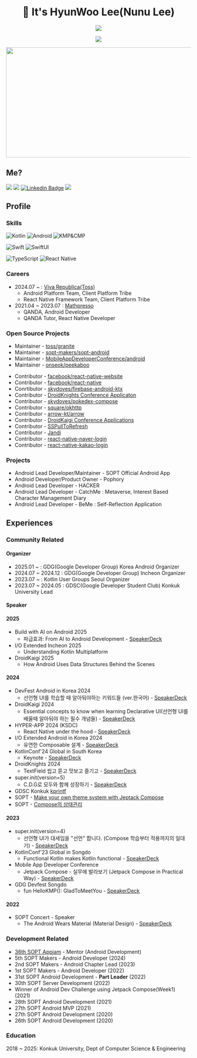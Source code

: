 <h1 align="center"><b>👋 It's HyunWoo Lee(Nunu Lee)</b></h1>
<a href="https://github.com/anuraghazra/github-readme-stats">
  <p align="center"><img src="https://github-readme-stats.vercel.app/api/?username=l2hyunwoo&count_private=true&show_icons=true&theme=dark" /></p>
</a>
<p align="center"><img src="https://github-profile-trophy.vercel.app?username=l2hyunwoo" /></p>
<p align="center">
  <a href="https://github.com/devxb/gitanimals">
    <img
      src="https://render.gitanimals.org/farms/l2hyunwoo"
      width="600"
      height="300"
    />
  </a>
</p>


## Me?

<a href="https://medium.com/@l2hyunwoo"><img src="https://img.shields.io/badge/Tech%20Blog-000000?style=flat-square&logo=Medium&logoColor=white&link=https://medium.com/@l2hyunwoo"/></a>
<a href="https://www.instagram.com/l2hyunwoo/"><img src="https://img.shields.io/badge/Instagram-E4405F?style=flat-square&logo=Instagram&logoColor=white&link=https://www.instagram.com/l2hyunwoo/"/></a>
[![Linkedin Badge](https://img.shields.io/badge/-LinkedIn-blue?style=flat-square&logo=Linkedin&logoColor=white&link=https://www.linkedin.com/in/hyunwoo-lee-0412/)](https://www.linkedin.com/in/hyunwoo-lee-0412/) 
<a href="https://florentine-legend-ffc.notion.site/HyunWoo-Lee-2a39afea7c8046cead1e32166674ac38"><img src="https://img.shields.io/badge/Notion-ffffff?style=flat-square&logo=notion&logoColor=black"/></a>

## Profile

### Skills

<p>
  <img alt="Kotlin" src="https://img.shields.io/badge/kotlin-%230095D5.svg?&style=for-the-badge&logo=kotlin&logoColor=white"/>
  <img alt="Android" src="https://img.shields.io/badge/Android-3DDC84?style=for-the-badge&logo=android&logoColor=white" />
  <img alt="KMP&CMP" src="https://img.shields.io/static/v1?style=for-the-badge&message=Kotlin(Compose)+Multiplatform&color=4285F4&logo=Jetpack+Compose&logoColor=FFFFFF&label="/>
</p>
<p>
  <img alt="Swift" src="https://img.shields.io/badge/swift-F54A2A?style=for-the-badge&logo=swift&logoColor=white"/>
  <img alt="SwiftUI" src="https://img.shields.io/badge/iOS-000000?style=for-the-badge&logo=ios&logoColor=white" />
</p>
<p>
  <img alt="TypeScript" src="https://img.shields.io/badge/TypeScript-007ACC?style=for-the-badge&logo=typescript&logoColor=white" />
  <img alt="React Native" src="https://img.shields.io/badge/React_Native-20232A?style=for-the-badge&logo=react&logoColor=61DAFB" />
</p>

### Careers

- 2024.07 ~ : [Viva Republica(Toss)](https://toss.im/)
  - Android Platform Team, Client Platform Tribe
  - React Native Framework Team, Client Platform Tribe
- 2021.04 ~ 2023.07 : [Mathpresso](https://mathpresso.com/ko) 
  - QANDA, Android Developer
  - QANDA Tutor, React Native Developer

<h3> Open Source Projects </h4>

- Maintainer - [toss/granite](https://github.com/toss/granite)
- Maintainer - [sopt-makers/sopt-android](https://github.com/sopt-makers/sopt-android)
- Maintainer - [MobileAppDeveloperConference/android](https://github.com/MobileAppDeveloperConference/android)
- Maintainer - [onseok/peekaboo](https://github.com/onseok/peekaboo)

+ Contributor - [facebook/react-native-website](https://github.com/facebook/react-native-website)
+ Contributor - [facebook/react-native](https://github.com/facebook/react-native)
+ Conrtibutor - [skydoves/firebase-android-ktx](https://github.com/skydoves/firebase-android-ktx)
+ Contributor - [DroidKnights Conference Applicaton](https://github.com/droidknights/DroidKnights)
+ Contributor - [skydoves/pokedex-compose](https://github.com/skydoves/Pokedex-compose)
+ Contributor - [square/okhttp](https://github.com/square/okhttp)
+ Contributor - [arrow-kt/arrow](https://github.com/arrow-kt/arrow)
+ Contributor - [DroidKaigi Conference Applications](https://github.com/DroidKaigi)
+ Contributor - [SSPullToRefresh](https://github.com/SimformSolutionsPvtLtd/SSPullToRefresh)
+ Contributor - [Jandi](https://github.com/techinpark/Jandi)
+ Contributor - [react-native-naver-login](https://github.com/react-native-seoul/react-native-naver-login)
+ Contributor - [react-native-kakao-login](https://github.com/react-native-seoul/react-native-kakao-login)

### Projects

- Android Lead Developer/Maintainer - SOPT Official Android App
- Android Developer/Product Owner - Pophory
- Android Lead Developer - HACKER
- Android Lead Developer - CatchMe : Metaverse, Interest Based Character Management Diary
- Android Lead Developer - BeMe : Self-Reflection Application

## Experiences

<h3> Community Related </h3>

<h4>Organizer</h4>

- 2025.01 ~ : GDG(Google Developer Group) Korea Android Organizer
- 2024.07 ~ 2024.12 : GDG(Google Developer Group) Incheon Organizer
- 2023.07 ~ : Kotlin User Groups Seoul Organizer
- 2023.07 ~ 2024.05 : GDSC(Google Developer Student Club) Konkuk University Lead

<h4>Speaker</h4>
<h4>2025</h4>

- Build with AI on Android 2025
  - 파급효과: From AI to Android Development - [SpeakerDeck](https://speakerdeck.com/l2hyunwoo/pageubhyogwa-from-ai-to-android-development)
- I/O Extended Incheon 2025
  - Understanding Kotlin Multiplatform
- DroidKaigi 2025
  - How Android Uses Data Structures Behind the Scenes

<h4>2024</h4>

- DevFest Android in Korea 2024
  - 선언형 UI를 학습할 때 알아둬야하는 키워드들 (ver.한국어) - [SpeakerDeck](https://speakerdeck.com/l2hyunwoo/seoneonhyeong-uireul-hagseubhal-ddae-aladweoyahaneun-kiweodeudeul)
- DroidKaigi 2024
  - Essential concepts to know when learning Declarative UI(선언형 UI를 배울때 알아둬야 하는 필수 개념들) - [SpeakerDeck](https://speakerdeck.com/l2hyunwoo/essential-concepts-to-know-when-learning-declarative-ui)
- HYPER-APP 2024 (KSDC)
  - React Native under the hood - [SpeakerDeck](https://speakerdeck.com/l2hyunwoo/react-native-under-the-hood)
- I/O Extended Android in Korea 2024
  - 유연한 Composable 설계 - [SpeakerDeck](https://speakerdeck.com/l2hyunwoo/yuyeonhan-composable-seolgye)
- KotlinConf'24 Global in South Korea
  - Keynote - [SpeakerDeck](https://speakerdeck.com/l2hyunwoo/kotlinconf-2024-global-in-south-korea-keynote)
- DroidKnights 2024
  - TextField 씹고 뜯고 맛보고 즐기고 - [SpeakerDeck](https://speakerdeck.com/l2hyunwoo/textfield-ssibgo-ddeudgo-masbogo-jeulgigo)
- super.init(version=5)
  - C.D.G로 모두와 함께 성장하기 - [SpeakerDeck](https://speakerdeck.com/l2hyunwoo/cdgro-moduwa-hamgge-seongjanghagi)
- GDSC Konkuk [kprintf](https://festa.io/events/4948)
- SOPT - [Make your own theme system with Jeptack Compose](https://florentine-legend-ffc.notion.site/Make-your-own-theme-system-with-Jeptack-Compose-2e94ad49aa9447fcbc588755250b2760?pvs=4)
- SOPT - [Compose의 상태관리](https://florentine-legend-ffc.notion.site/Compose-01bb6460694a4e4c8f92a939f87d76dc?pvs=4)
  
<h4>2023</h4>

- super.init(version=4)
  - 선언형 UI가 대세임을 "선언" 합니다. (Compose 학습부터 적용까지의 일대기) - [SpeakerDeck](https://speakerdeck.com/l2hyunwoo/seoneonhyeong-uiga-daeseimeul-seoneonhabnida)
- KotlinConf'23 Global in Songdo
  - Functional Kotlin makes Kotlin functional - [SpeakerDeck](https://speakerdeck.com/l2hyunwoo/functional-kotlin-makes-kotlin-functional)
- Mobile App Developer Conference
  - Jetpack Compose - 실무에 발라보기 (Jetpack Compose in Practical Way) - [SpeakerDeck](https://speakerdeck.com/l2hyunwoo/jetpack-compose-silmue-balrabogi)
- GDG Devfest Songdo
  - fun HelloKMP(): GladToMeetYou - [SpeakerDeck](https://speakerdeck.com/l2hyunwoo/fun-hellokmp-gladtomeetyou)

 
<h4>2022</h4>

- SOPT Concert - Speaker
  - The Android Wears Material (Material Design) - [SpeakerDeck](https://speakerdeck.com/l2hyunwoo/andeuneun-meotirieoleul-ibneunda)

<h3> Development Related </h3>

- [36th SOPT Appjam](https://event-us.kr/sopt/event/107618) - Mentor (Android Development)
- 5th SOPT Makers - Android Developer (2024)
- 2nd SOPT Makers - Android Chapter Lead (2023)
- 1st SOPT Makers - Android Developer (2022)
- 31st SOPT Android Development - **Part Leader** (2022)
- 30th SOPT Server Development (2022)
- Winner of Android Dev Challenge using Jetpack Compose(Week1) (2021)
- 28th SOPT Android Development (2021)
- 27th SOPT Android MVP (2021)
- 27th SOPT Android Development (2020)
- 26th SOPT Android Development (2020)

### Education

2018 ~ 2025: Konkuk University, Dept of Computer Science & Engineering

